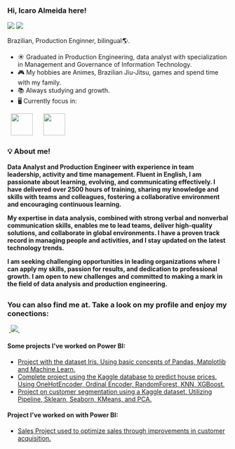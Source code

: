 ### Hi, Icaro Almeida here!
[<img src="https://img.shields.io/badge/icaroalmeidas-0A66C2?style=flat-square&logo=linkedin&logoColor=white" />](https://www.linkedin.com/in/icaroalmeidas/)
[<img src="https://img.shields.io/badge/icaroalmeidas1990@gmail.com-EA4335?style=flat-square&logo=Gmail&logoColor=white" />](mailto:icaroalmeidas1990@gmail.com)

Brazilian, Production Enginner, bilingual🌎.
- ☀ Graduated in Production Engineering, data analyst with specialization in Management and Governance of Information Technology.
- 🎮 My hobbies are Animes, Brazilian Jiu-Jitsu, games and spend time with my family. 
- 📚 Always studying and growth.
- 🖥️ Currently focus in:
<div style="display: inline">
  &nbsp;&nbsp;<img width='50' height='50' src="https://img.icons8.com/?size=512&id=qYfwpsRXEcpc&format=png" />&nbsp;&nbsp;&nbsp;
  &nbsp;&nbsp;<img width='50' height='50' src="https://img.icons8.com/?size=512&id=50051&format=png" />&nbsp;&nbsp;&nbsp;

  ### :bulb: About me!

**Data Analyst and Production Engineer with experience in team leadership, activity and time management. Fluent in English, I am passionate about learning, evolving, and communicating effectively. I have delivered over 2500 hours of training, sharing my knowledge and skills with teams and colleagues, fostering a collaborative environment and encouraging continuous learning.**

**My expertise in data analysis, combined with strong verbal and nonverbal communication skills, enables me to lead teams, deliver high-quality solutions, and collaborate in global environments. I have a proven track record in managing people and activities, and I stay updated on the latest technology trends.**

**I am seeking challenging opportunities in leading organizations where I can apply my skills, passion for results, and dedication to professional growth. I am open to new challenges and committed to making a mark in the field of data analysis and production engineering.**

##

### You can also find me at. Take a look on my profile and enjoy my conections:
&nbsp;<a href="https://www.linkedin.com/in/icaroalmeidas/">
  <img src="https://img.shields.io/badge/linkedin-%230077B5.svg?style=for-the-badge&logo=linkedin&logoColor=white">
</a>&nbsp;


#### Some projects I've worked on Power BI:
- <a href="https://github.com/BrunoFelipeCB/Dataset-iris/tree/main">
    Project with the dataset Iris. Using basic concepts of Pandas, Matplotlib and Machine Learn.
  </a>
- <a href="https://github.com/BrunoFelipeCB/House-Prices/tree/main">
    Complete project using the Kaggle database to predict house prices. Using OneHotEncoder, Ordinal Encoder, RandomForest, KNN, XGBoost.
  </a>
- <a href="https://github.com/BrunoFelipeCB/Customer-Segmentation-Supermarket">
    Project on customer segmentation using a Kaggle dataset. Utilizing Pipeline, Sklearn, Seaborn, KMeans, and PCA.
  </a>

#### Project I've worked on with Power BI:
- <a href="https://github.com/BrunoFelipeCB/Power-BI?tab=readme-ov-file">
    Sales Project used to optimize sales through improvements in customer acquisition.
  </a>
